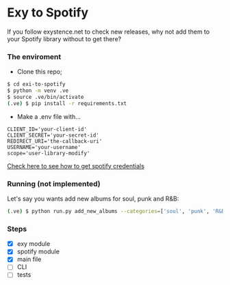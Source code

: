 # Exy to Spotify

If you follow exystence.net to check new releases, why not add them to your Spotify library without to get there?

### The enviroment

- Clone this repo;

```bash
$ cd exi-to-spotify
$ python -m venv .ve
$ source .ve/bin/activate
(.ve) $ pip install -r requirements.txt
```

- Make a .env file with...
```
CLIENT_ID='your-client-id'
CLIENT_SECRET='your-secret-id'
REDIRECT_URI='the-callback-uri'
USERNAME='your-username'
scope='user-library-modify'
```

[Check here to see how to get spotify credentials](https://developer.spotify.com/documentation/web-api)

### Running (not implemented)

Let's say you wants add new albums for soul, punk and R&B:

```bash
(.ve) $ python run.py add_new_albums --categories=['soul', 'punk', 'R&B'] --max_entries=20
```

### Steps
- [x] exy module
- [x] spotify module
- [x] main file
- [ ] CLI
- [ ] tests